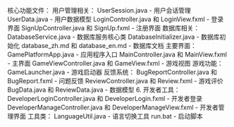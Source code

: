 核心功能文件：
用户管理相关：
   UserSession.java - 用户会话管理
   UserData.java - 用户数据模型
   LoginController.java 和 LoginView.fxml - 登录界面
   SignUpController.java 和 SignUp.fxml - 注册界面
数据库相关：
   DatabaseService.java - 数据库服务核心类
   DatabaseInitializer.java - 数据库初始化
   database_zh.md 和 database_en.md - 数据库文档
主要界面：
   GamePlatformApp.java - 应用程序入口
   MainController.java 和 MainView.fxml - 主界面
   GameViewController.java 和 GameView.fxml - 游戏视图
游戏功能：
GameLauncher.java - 游戏启动器
反馈系统：
   BugReportController.java 和 BugReport.fxml - 问题反馈
   ReviewController.java 和 Review.fxml - 游戏评价
   BugData.java 和 ReviewData.java - 数据模型
6. 开发者工具：
   DeveloperLoginController.java 和 DeveloperLogin.fxml - 开发者登录
   DeveloperManageController.java 和 DeveloperManageView.fxml - 开发者管理界面
工具类：
   LanguageUtil.java - 语言切换工具
   run.bat - 启动脚本